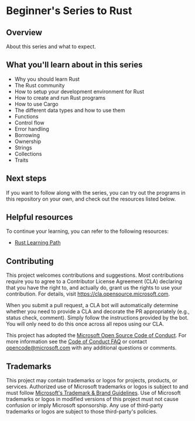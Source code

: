 # Beginner's Series to Rust

## Overview

About this series and what to expect.

## What you'll learn about in this series

- Why you  should learn Rust
- The Rust community
- How to setup your development environment for Rust
- How to create and run Rust programs
- How to use Cargo
- The different data types and how to use them
- Functions
- Control flow
- Error handling
- Borrowing
- Ownership
- Strings
- Collections
- Traits

## Next steps

If you want to follow along with the series, you can try out the programs in this repository on your own, and check out the resources listed below.

## Helpful resources

To continue your learning, you can refer to the following resources:

- [Rust Learning Path](https://docs.microsoft.com/learn/paths/rust-first-steps/?WT.mc_id=beginrust-c9-niner)

## Contributing

This project welcomes contributions and suggestions.  Most contributions require you to agree to a
Contributor License Agreement (CLA) declaring that you have the right to, and actually do, grant us
the rights to use your contribution. For details, visit https://cla.opensource.microsoft.com.

When you submit a pull request, a CLA bot will automatically determine whether you need to provide
a CLA and decorate the PR appropriately (e.g., status check, comment). Simply follow the instructions
provided by the bot. You will only need to do this once across all repos using our CLA.

This project has adopted the [Microsoft Open Source Code of Conduct](https://opensource.microsoft.com/codeofconduct/).
For more information see the [Code of Conduct FAQ](https://opensource.microsoft.com/codeofconduct/faq/) or
contact [opencode@microsoft.com](mailto:opencode@microsoft.com) with any additional questions or comments.

## Trademarks

This project may contain trademarks or logos for projects, products, or services. Authorized use of Microsoft 
trademarks or logos is subject to and must follow 
[Microsoft's Trademark & Brand Guidelines](https://www.microsoft.com/en-us/legal/intellectualproperty/trademarks/usage/general).
Use of Microsoft trademarks or logos in modified versions of this project must not cause confusion or imply Microsoft sponsorship.
Any use of third-party trademarks or logos are subject to those third-party's policies.
